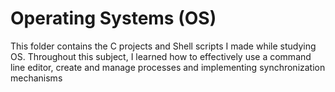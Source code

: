 # Operating Systems (OS)
This folder contains the C projects and Shell scripts I made while studying OS. Throughout this subject, I learned how to effectively use a command line editor, create and manage processes and implementing synchronization mechanisms